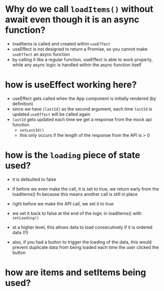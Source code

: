 # Why do we call `loadItems()` without await even though it is an async function?

- loadItems is called and created within `useEffect`
- useEffect is not designed to return a Promise, so you cannot make `useEffect` an async function
- by calling it like a regular function, useEffect is able to work properly, while any async logic is handled within the async function itself

# how is useEffect working here?

- useEffect gets called when the App component is initially rendered (by definition)
- since we have `[lastId]` as the second argument, each time `lastId` is updated `useEffect` will be called again
- `lastId` gets updated each time we get a response from the mock api function
  - `setLastId()`
  - this only occurs if the length of the response from the API is > 0

# how is the `loading` piece of state used?

- it is defaulted to false
- if before we even make the call, it is set to true, we return early from the loadItems() fn because this means another call is still in place
- right before we make the API call, we set it to true
- we set it back to false at the end of the logic in loadItems() with `setLoading()`

- at a higher level, this allows data to load consecutively if it is ordered data (!!)
- also, if you had a button to trigger the loading of the data, this would prevent duplicate data from being loaded each time the user clicked the button

# how are items and setItems being used?
